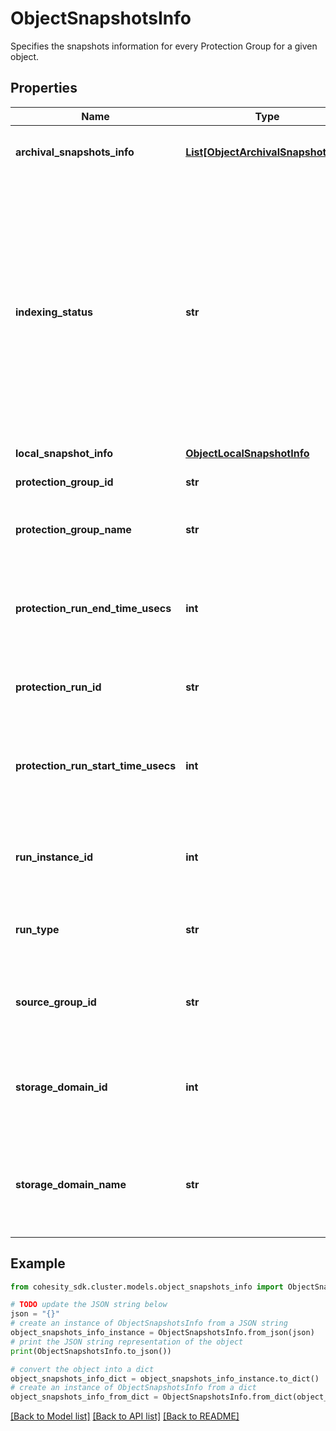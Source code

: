 # ObjectSnapshotsInfo

Specifies the snapshots information for every Protection Group for a given object.

## Properties

Name | Type | Description | Notes
------------ | ------------- | ------------- | -------------
**archival_snapshots_info** | [**List[ObjectArchivalSnapshotInfo]**](ObjectArchivalSnapshotInfo.md) | Specifies the archival snapshots information. | [optional] 
**indexing_status** | **str** | Specifies the indexing status of objects in this snapshot.&lt;br&gt; &#39;InProgress&#39; indicates the indexing is in progress.&lt;br&gt; &#39;Done&#39; indicates indexing is done.&lt;br&gt; &#39;NoIndex&#39; indicates indexing is not applicable.&lt;br&gt; &#39;Error&#39; indicates indexing failed with error. | [optional] 
**local_snapshot_info** | [**ObjectLocalSnapshotInfo**](ObjectLocalSnapshotInfo.md) |  | [optional] 
**protection_group_id** | **str** | Specifies id of the Protection Group. | [optional] 
**protection_group_name** | **str** | Specifies name of the Protection Group. | [optional] 
**protection_run_end_time_usecs** | **int** | Specifies the end time of Protection Group Run in Unix timestamp epoch in microseconds. | [optional] 
**protection_run_id** | **str** | Specifies the id of Protection Group Run. | [optional] 
**protection_run_start_time_usecs** | **int** | Specifies the start time of Protection Group Run in Unix timestamp epoch in microseconds. | [optional] 
**run_instance_id** | **int** | Specifies the instance id of the protection run which create the snapshot. | [optional] 
**run_type** | **str** | Specifies the type of protection run created this snapshot. | [optional] 
**source_group_id** | **str** | Specifies the source protection group id in case of replication. | [optional] 
**storage_domain_id** | **int** | Specifies the Storage Domain id where the backup data of Object is present. | [optional] 
**storage_domain_name** | **str** | Specifies the name of Storage Domain id where the backup data of Object is present | [optional] 

## Example

```python
from cohesity_sdk.cluster.models.object_snapshots_info import ObjectSnapshotsInfo

# TODO update the JSON string below
json = "{}"
# create an instance of ObjectSnapshotsInfo from a JSON string
object_snapshots_info_instance = ObjectSnapshotsInfo.from_json(json)
# print the JSON string representation of the object
print(ObjectSnapshotsInfo.to_json())

# convert the object into a dict
object_snapshots_info_dict = object_snapshots_info_instance.to_dict()
# create an instance of ObjectSnapshotsInfo from a dict
object_snapshots_info_from_dict = ObjectSnapshotsInfo.from_dict(object_snapshots_info_dict)
```
[[Back to Model list]](../README.md#documentation-for-models) [[Back to API list]](../README.md#documentation-for-api-endpoints) [[Back to README]](../README.md)



